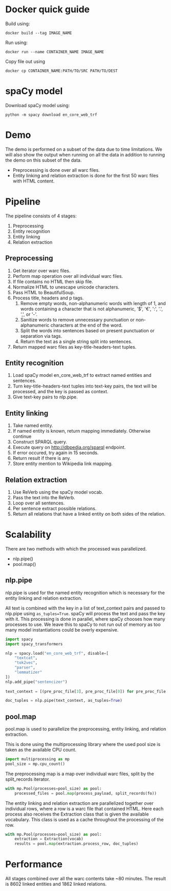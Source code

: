 # Docker quick guide

Build using:

```console
docker build --tag IMAGE_NAME
```

Run using:

```console
docker run --name CONTAINER_NAME IMAGE_NAME
```

Copy file out using

```console
docker cp CONTAINER_NAME:PATH/TO/SRC PATH/TO/DEST
```


# spaCy model
Download spaCy model using:
```console
python -m spacy download en_core_web_trf
```

# Demo

The demo is performed on a subset of the data due to time limitations.
We will also show the output when running on all the data in addition to running the demo on this subset of the data.

- Preprocessing is done over all warc files.
- Entity linking and relation extraction is done for the first 50 warc files with HTML content.

# Pipeline

The pipeline consists of 4 stages:
1. Preprocessing 
1. Entity recognition
1. Entity linking
1. Relation extraction

## Preprocessing

1. Get iterator over warc files.
1. Perform map operation over all individual warc files.
1. If file contains no HTML then skip file.
1. Normalize HTML to unescape unicode characters.
1. Pass HTML to BeautifulSoup.
1. Process title, headers and p tags.
    1. Remove empty words, non-alphanumeric words with length of 1, and words containing a character that is not alphanumeric, '$', '€', ':', '.', ',', or '-'.
    1. Sanitize words to remove unnecessary punctuation or non-alphanumeric characters at the end of the word.
    1. Split the words into sentences based on present punctuation or separation via tags.
    1. Return the text as a single string split into sentences.
1. Return mapped warc files as key-title-headers-text tuples.

## Entity recognition

1. Load spaCy model en_core_web_trf to extract named entities and sentences.
1. Turn key-title-headers-text tuples into text-key pairs, the text will be processed, and the key is passed as context.
1. Give text-key pairs to nlp.pipe.

## Entity linking

1. Take named entity.
1. If named entity is known, return mapping immediately. Otherwise continue
1. Construct SPARQL query.
1. Execute query on http://dbpedia.org/sparql endpoint.
1. If error occured, try again in 15 seconds.
1. Return result if there is any.
1. Store entity mention to Wikipedia link mapping.

## Relation extraction

1. Use ReVerb using the spaCy model vocab.
1. Pass the text into the ReVerb.
1. Loop over all sentences.
1. Per sentence extract possible relations.
1. Return all relations that have a linked entity on both sides of the relation.

# Scalability

There are two methods with which the processed was parallelized.
- nlp.pipe()
- pool.map()

## nlp.pipe

nlp.pipe is used for the named entity recognition which is necessary for the entity linking and relation extraction.


All text is combined with the key in a list of text_context pairs and passed to nlp.pipe using `as_tuples=True`.
spaCy will process the text and pass the key with it. This processing is done in parallel, where spaCy chooses how many processes to use. 
We leave this to spaCy to not run out of memory as too many model instantiations could be overly expensive.

```python
import spacy
import spacy_transformers

nlp = spacy.load("en_core_web_trf", disable=[
    "textcat",
    "tok2vec",
    "parser",
    "lemmatizer"
])
nlp.add_pipe("sentencizer")
    
text_context = [(pre_proc_file[3], pre_proc_file[0]) for pre_proc_file in pre_proc_files]

doc_tuples = nlp.pipe(text_context, as_tuples=True)
```

## pool.map

pool.map is used to parallelize the preprocessing, entity linking, and relation extraction.

This is done using the multiprocessing library where the used pool size is taken as the available CPU count.

```python
import multiprocessing as mp
pool_size = mp.cpu_count()
```

The preprocessing map is a map over individual warc files, split by the split_records iterator.

```python
with mp.Pool(processes=pool_size) as pool:
    processed_files = pool.map(process_payload, split_records(fo))
```

The entity linking and relation extraction are parallelized together over individual rows, where a row is a warc file that contained HTML.
Here each process also receives the Extraction class that is given the available vocabulary. 
This class is used as a cache throughout the processing of the row.

```python
with mp.Pool(processes=pool_size) as pool:
    extraction = Extraction(vocab)
    results = pool.map(extraction.process_row, doc_tuples)
```


# Performance

All stages combined over all the warc contents take ~80 minutes.
The result is 8602 linked entities and 1862 linked relations.
